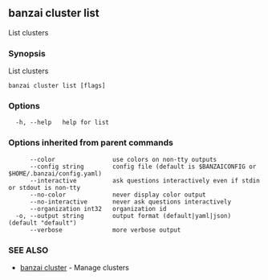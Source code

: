 ## banzai cluster list

List clusters

### Synopsis

List clusters

```
banzai cluster list [flags]
```

### Options

```
  -h, --help   help for list
```

### Options inherited from parent commands

```
      --color                use colors on non-tty outputs
      --config string        config file (default is $BANZAICONFIG or $HOME/.banzai/config.yaml)
      --interactive          ask questions interactively even if stdin or stdout is non-tty
      --no-color             never display color output
      --no-interactive       never ask questions interactively
      --organization int32   organization id
  -o, --output string        output format (default|yaml|json) (default "default")
      --verbose              more verbose output
```

### SEE ALSO

* [banzai cluster](banzai_cluster.md)	 - Manage clusters

